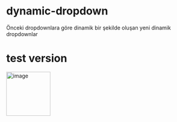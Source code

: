 # dynamic-dropdown
Önceki dropdownlara göre dinamik bir şekilde oluşan yeni dinamik dropdownlar

# test version
<img width="117" alt="image" src="https://user-images.githubusercontent.com/42320353/221059296-45fdf10f-c2fc-40d2-a2d3-c3680c0c27ce.png">
